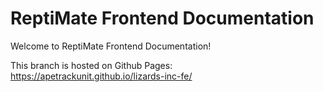 # ReptiMate Frontend Documentation

Welcome to ReptiMate Frontend Documentation!

This branch is hosted on Github Pages: https://apetrackunit.github.io/lizards-inc-fe/